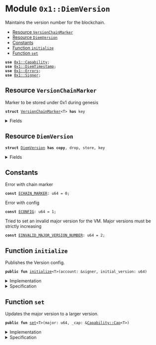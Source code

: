 
<a name="0x1_DiemVersion"></a>

# Module `0x1::DiemVersion`

Maintains the version number for the blockchain.


-  [Resource `VersionChainMarker`](#0x1_DiemVersion_VersionChainMarker)
-  [Resource `DiemVersion`](#0x1_DiemVersion_DiemVersion)
-  [Constants](#@Constants_0)
-  [Function `initialize`](#0x1_DiemVersion_initialize)
-  [Function `set`](#0x1_DiemVersion_set)


<pre><code><b>use</b> <a href="../../../../../../../experimental/releases/artifacts/current/build/MoveStdlib/docs/Capability.md#0x1_Capability">0x1::Capability</a>;
<b>use</b> <a href="DiemTimestamp.md#0x1_DiemTimestamp">0x1::DiemTimestamp</a>;
<b>use</b> <a href="../../../../../../../experimental/releases/artifacts/current/build/MoveStdlib/docs/Errors.md#0x1_Errors">0x1::Errors</a>;
<b>use</b> <a href="../../../../../../../experimental/releases/artifacts/current/build/MoveStdlib/docs/Signer.md#0x1_Signer">0x1::Signer</a>;
</code></pre>



<a name="0x1_DiemVersion_VersionChainMarker"></a>

## Resource `VersionChainMarker`

Marker to be stored under 0x1 during genesis


<pre><code><b>struct</b> <a href="DiemVersion.md#0x1_DiemVersion_VersionChainMarker">VersionChainMarker</a>&lt;T&gt; <b>has</b> key
</code></pre>



<details>
<summary>Fields</summary>


<dl>
<dt>
<code>dummy_field: bool</code>
</dt>
<dd>

</dd>
</dl>


</details>

<a name="0x1_DiemVersion_DiemVersion"></a>

## Resource `DiemVersion`



<pre><code><b>struct</b> <a href="DiemVersion.md#0x1_DiemVersion">DiemVersion</a> <b>has</b> <b>copy</b>, drop, store, key
</code></pre>



<details>
<summary>Fields</summary>


<dl>
<dt>
<code>major: u64</code>
</dt>
<dd>

</dd>
</dl>


</details>

<a name="@Constants_0"></a>

## Constants


<a name="0x1_DiemVersion_ECHAIN_MARKER"></a>

Error with chain marker


<pre><code><b>const</b> <a href="DiemVersion.md#0x1_DiemVersion_ECHAIN_MARKER">ECHAIN_MARKER</a>: u64 = 0;
</code></pre>



<a name="0x1_DiemVersion_ECONFIG"></a>

Error with config


<pre><code><b>const</b> <a href="DiemVersion.md#0x1_DiemVersion_ECONFIG">ECONFIG</a>: u64 = 1;
</code></pre>



<a name="0x1_DiemVersion_EINVALID_MAJOR_VERSION_NUMBER"></a>

Tried to set an invalid major version for the VM. Major versions must be strictly increasing


<pre><code><b>const</b> <a href="DiemVersion.md#0x1_DiemVersion_EINVALID_MAJOR_VERSION_NUMBER">EINVALID_MAJOR_VERSION_NUMBER</a>: u64 = 2;
</code></pre>



<a name="0x1_DiemVersion_initialize"></a>

## Function `initialize`

Publishes the Version config.


<pre><code><b>public</b> <b>fun</b> <a href="DiemVersion.md#0x1_DiemVersion_initialize">initialize</a>&lt;T&gt;(account: &signer, initial_version: u64)
</code></pre>



<details>
<summary>Implementation</summary>


<pre><code><b>public</b> <b>fun</b> <a href="DiemVersion.md#0x1_DiemVersion_initialize">initialize</a>&lt;T&gt;(account: &signer, initial_version: u64) {
    <a href="DiemTimestamp.md#0x1_DiemTimestamp_assert_genesis">DiemTimestamp::assert_genesis</a>();

    <b>assert</b>!(<a href="../../../../../../../experimental/releases/artifacts/current/build/MoveStdlib/docs/Signer.md#0x1_Signer_address_of">Signer::address_of</a>(account) == @CoreResources, <a href="../../../../../../../experimental/releases/artifacts/current/build/MoveStdlib/docs/Errors.md#0x1_Errors_requires_address">Errors::requires_address</a>(<a href="DiemVersion.md#0x1_DiemVersion_ECONFIG">ECONFIG</a>));

    <b>assert</b>!(
        !<b>exists</b>&lt;<a href="DiemVersion.md#0x1_DiemVersion_VersionChainMarker">VersionChainMarker</a>&lt;T&gt;&gt;(@CoreResources),
        <a href="../../../../../../../experimental/releases/artifacts/current/build/MoveStdlib/docs/Errors.md#0x1_Errors_already_published">Errors::already_published</a>(<a href="DiemVersion.md#0x1_DiemVersion_ECHAIN_MARKER">ECHAIN_MARKER</a>)
    );

    <b>assert</b>!(
        !<b>exists</b>&lt;<a href="DiemVersion.md#0x1_DiemVersion">DiemVersion</a>&gt;(@CoreResources),
        <a href="../../../../../../../experimental/releases/artifacts/current/build/MoveStdlib/docs/Errors.md#0x1_Errors_already_published">Errors::already_published</a>(<a href="DiemVersion.md#0x1_DiemVersion_ECONFIG">ECONFIG</a>)
    );

    <b>move_to</b>(
        account,
        <a href="DiemVersion.md#0x1_DiemVersion_VersionChainMarker">VersionChainMarker</a>&lt;T&gt; {},
    );
    <b>move_to</b>(
        account,
        <a href="DiemVersion.md#0x1_DiemVersion">DiemVersion</a> { major: initial_version },
    );
}
</code></pre>



</details>

<details>
<summary>Specification</summary>



<pre><code><b>include</b> <a href="DiemTimestamp.md#0x1_DiemTimestamp_AbortsIfNotGenesis">DiemTimestamp::AbortsIfNotGenesis</a>;
<b>aborts_if</b> <a href="../../../../../../../experimental/releases/artifacts/current/build/MoveStdlib/docs/Signer.md#0x1_Signer_address_of">Signer::address_of</a>(account) != @CoreResources <b>with</b> Errors::REQUIRES_ADDRESS;
<b>aborts_if</b> <b>exists</b>&lt;<a href="DiemVersion.md#0x1_DiemVersion_VersionChainMarker">VersionChainMarker</a>&lt;T&gt;&gt;(@CoreResources) <b>with</b> Errors::ALREADY_PUBLISHED;
<b>aborts_if</b> <b>exists</b>&lt;<a href="DiemVersion.md#0x1_DiemVersion">DiemVersion</a>&gt;(@CoreResources) <b>with</b> Errors::ALREADY_PUBLISHED;
<b>ensures</b> <b>exists</b>&lt;<a href="DiemVersion.md#0x1_DiemVersion_VersionChainMarker">VersionChainMarker</a>&lt;T&gt;&gt;(@CoreResources);
<b>ensures</b> <b>exists</b>&lt;<a href="DiemVersion.md#0x1_DiemVersion">DiemVersion</a>&gt;(@CoreResources);
<b>ensures</b> <b>global</b>&lt;<a href="DiemVersion.md#0x1_DiemVersion">DiemVersion</a>&gt;(@CoreResources).major == initial_version;
</code></pre>



</details>

<a name="0x1_DiemVersion_set"></a>

## Function `set`

Updates the major version to a larger version.


<pre><code><b>public</b> <b>fun</b> <a href="DiemVersion.md#0x1_DiemVersion_set">set</a>&lt;T&gt;(major: u64, _cap: &<a href="../../../../../../../experimental/releases/artifacts/current/build/MoveStdlib/docs/Capability.md#0x1_Capability_Cap">Capability::Cap</a>&lt;T&gt;)
</code></pre>



<details>
<summary>Implementation</summary>


<pre><code><b>public</b> <b>fun</b> <a href="DiemVersion.md#0x1_DiemVersion_set">set</a>&lt;T&gt;(major: u64, _cap: &Cap&lt;T&gt;) <b>acquires</b> <a href="DiemVersion.md#0x1_DiemVersion">DiemVersion</a> {
    <b>assert</b>!(<b>exists</b>&lt;<a href="DiemVersion.md#0x1_DiemVersion_VersionChainMarker">VersionChainMarker</a>&lt;T&gt;&gt;(@CoreResources), <a href="../../../../../../../experimental/releases/artifacts/current/build/MoveStdlib/docs/Errors.md#0x1_Errors_not_published">Errors::not_published</a>(<a href="DiemVersion.md#0x1_DiemVersion_ECHAIN_MARKER">ECHAIN_MARKER</a>));
    <b>assert</b>!(<b>exists</b>&lt;<a href="DiemVersion.md#0x1_DiemVersion">DiemVersion</a>&gt;(@CoreResources), <a href="../../../../../../../experimental/releases/artifacts/current/build/MoveStdlib/docs/Errors.md#0x1_Errors_not_published">Errors::not_published</a>(<a href="DiemVersion.md#0x1_DiemVersion_ECONFIG">ECONFIG</a>));
    <b>let</b> old_major = *&<b>borrow_global</b>&lt;<a href="DiemVersion.md#0x1_DiemVersion">DiemVersion</a>&gt;(@CoreResources).major;

    <b>assert</b>!(
        old_major &lt; major,
        <a href="../../../../../../../experimental/releases/artifacts/current/build/MoveStdlib/docs/Errors.md#0x1_Errors_invalid_argument">Errors::invalid_argument</a>(<a href="DiemVersion.md#0x1_DiemVersion_EINVALID_MAJOR_VERSION_NUMBER">EINVALID_MAJOR_VERSION_NUMBER</a>)
    );

    <b>let</b> config = <b>borrow_global_mut</b>&lt;<a href="DiemVersion.md#0x1_DiemVersion">DiemVersion</a>&gt;(@CoreResources);
    config.major = major;
}
</code></pre>



</details>

<details>
<summary>Specification</summary>



<pre><code><b>aborts_if</b> !<b>exists</b>&lt;<a href="DiemVersion.md#0x1_DiemVersion_VersionChainMarker">VersionChainMarker</a>&lt;T&gt;&gt;(@CoreResources) <b>with</b> Errors::NOT_PUBLISHED;
<b>aborts_if</b> !<b>exists</b>&lt;<a href="DiemVersion.md#0x1_DiemVersion">DiemVersion</a>&gt;(@CoreResources) <b>with</b> Errors::NOT_PUBLISHED;
<b>aborts_if</b> <b>global</b>&lt;<a href="DiemVersion.md#0x1_DiemVersion">DiemVersion</a>&gt;(@CoreResources).major &gt;= major <b>with</b> Errors::INVALID_ARGUMENT;
<b>ensures</b> <b>global</b>&lt;<a href="DiemVersion.md#0x1_DiemVersion">DiemVersion</a>&gt;(@CoreResources).major == major;
</code></pre>



</details>

